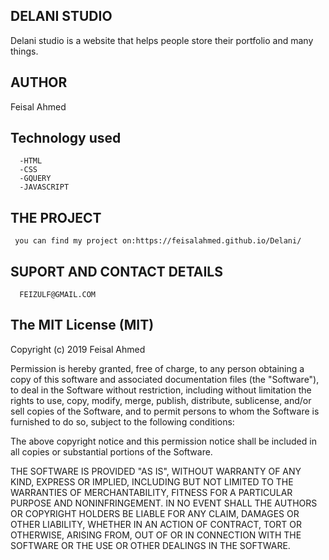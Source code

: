  ## DELANI STUDIO 

  Delani studio is a website that helps people store their portfolio and many things.

 ## AUTHOR

   Feisal Ahmed

  ## Technology used
      
      -HTML
      -CSS
      -GQUERY
      -JAVASCRIPT

   ## THE PROJECT
     you can find my project on:https://feisalahmed.github.io/Delani/


   ## SUPORT AND CONTACT DETAILS

      FEIZULF@GMAIL.COM

## The MIT License (MIT)

Copyright (c) 2019 Feisal Ahmed

Permission is hereby granted, free of charge, to any person obtaining a copy of this software and associated documentation files (the "Software"), to deal in the Software without restriction, including without limitation the rights to use, copy, modify, merge, publish, distribute, sublicense, and/or sell copies of the Software, and to permit persons to whom the Software is furnished to do so, subject to the following conditions:

The above copyright notice and this permission notice shall be included in all copies or substantial portions of the Software.

THE SOFTWARE IS PROVIDED "AS IS", WITHOUT WARRANTY OF ANY KIND, EXPRESS OR IMPLIED, INCLUDING BUT NOT LIMITED TO THE WARRANTIES OF MERCHANTABILITY, FITNESS FOR A PARTICULAR PURPOSE AND NONINFRINGEMENT. IN NO EVENT SHALL THE AUTHORS OR COPYRIGHT HOLDERS BE LIABLE FOR ANY CLAIM, DAMAGES OR OTHER LIABILITY, WHETHER IN AN ACTION OF CONTRACT, TORT OR OTHERWISE, ARISING FROM, OUT OF OR IN CONNECTION WITH THE SOFTWARE OR THE USE OR OTHER DEALINGS IN THE SOFTWARE.